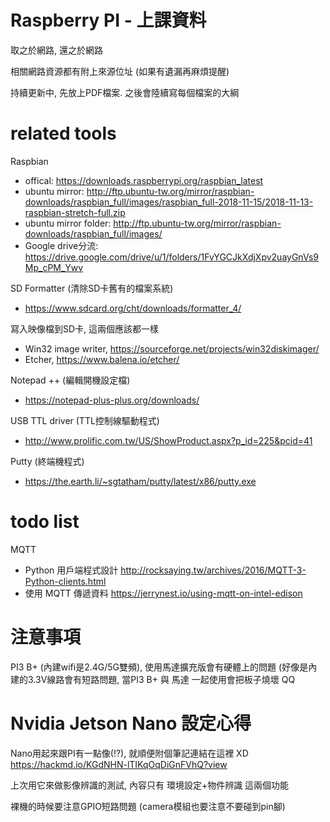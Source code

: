 # Raspberry PI - 上課資料
取之於網路, 還之於網路

相關網路資源都有附上來源位址 (如果有遺漏再麻煩提醒)

持續更新中, 先放上PDF檔案. 之後會陸續寫每個檔案的大綱

# related tools
Raspbian
* offical: https://downloads.raspberrypi.org/raspbian_latest
* ubuntu mirror: http://ftp.ubuntu-tw.org/mirror/raspbian-downloads/raspbian_full/images/raspbian_full-2018-11-15/2018-11-13-raspbian-stretch-full.zip
* ubuntu mirror folder: http://ftp.ubuntu-tw.org/mirror/raspbian-downloads/raspbian_full/images/
* Google drive分流: https://drive.google.com/drive/u/1/folders/1FvYGCJkXdjXpv2uayGnVs9Mp_cPM_Ywv

SD Formatter (清除SD卡舊有的檔案系統)
 * https://www.sdcard.org/cht/downloads/formatter_4/

寫入映像檔到SD卡, 這兩個應該都一樣
* Win32 image writer, https://sourceforge.net/projects/win32diskimager/
* Etcher, https://www.balena.io/etcher/

Notepad ++ (編輯開機設定檔)
* https://notepad-plus-plus.org/downloads/

USB TTL driver (TTL控制線驅動程式)
* http://www.prolific.com.tw/US/ShowProduct.aspx?p_id=225&pcid=41

Putty (終端機程式)
* https://the.earth.li/~sgtatham/putty/latest/x86/putty.exe


# todo list
MQTT
* Python 用戶端程式設計 http://rocksaying.tw/archives/2016/MQTT-3-Python-clients.html
* 使用 MQTT 傳遞資料 https://jerrynest.io/using-mqtt-on-intel-edison

# 注意事項
PI3 B+ (內建wifi是2.4G/5G雙頻), 使用馬達擴充版會有硬體上的問題
(好像是內建的3.3V線路會有短路問題, 當PI3 B+ 與 馬達 一起使用會把板子燒壞 QQ

# Nvidia Jetson Nano 設定心得
Nano用起來跟PI有一點像(!?), 就順便附個筆記連結在這裡 XD
https://hackmd.io/KGdNHN-lTIKqOqDiGnFVhQ?view

上次用它來做影像辨識的測試, 內容只有 環境設定+物件辨識 這兩個功能


裸機的時候要注意GPIO短路問題 (camera模組也要注意不要碰到pin腳)
